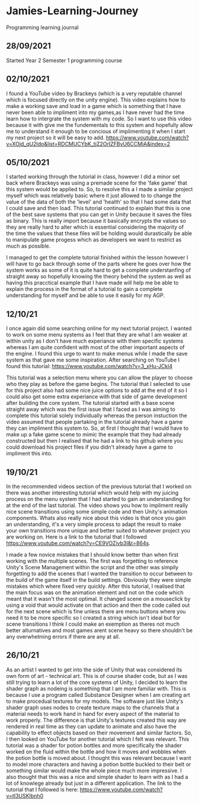 # Jamies-Learning-Journey
Programming learning journal

## 28/09/2021
Started Year 2 Semester 1 programming course

## 02/10/2021
I found a YouTube video by Brackeys (which is a very reputable channel which is focused directly on the unity engine). This video explains how to make a working save and load in a game which is something that I have never been able to impliment into my games,as I have never had the time learn how to intergrate the system with my code. So I want to use this video because it with give me the fundementals to this system and hopefully allow me to understand it enough to be concious of implimenting it when I start my next project so it will be easy to add.
https://www.youtube.com/watch?v=XOjd_qU2Ido&list=RDCMUCYbK_tjZ2OrIZFBvU6CCMiA&index=2

## 05/10/2021
I started working through the tutorial in class, however I did a minor set back where Brackeys was using a premade scene for the 'fake game' that this system would be applied to. So, to resolve this a I made a similar project myself which was relatively basic where it just allowed to to change the value of the data of both the 'level' and 'health' so that I had some data that I could save and then load. This tutorial continued to explain that this is one of the best save systems that you can get in Unity because it saves the files as binary. This is really import because it basically encrypts the values so they are really hard to alter which is essential considering the majority of the time the values that these files will be holding would durastically be able to manipulate game progess which as developers we want to restrict as much as possible.

I managed to get the complete tutorial finished within the lesson however I will have to go back through some of the parts where he goes over how the system works as some of it is quite hard to get a complete understanfing of straight away so hopefully knowing the theory behind the system as well as having this pracctical example that I have made will help me be able to explain the process in the format of a tutorial to gain a complete understanding for myself and be able to use it easily for my AGP.

## 12/10/21
I once again did some searching online for my next tutorial project. I wanted to work on some menu systems as I feel that they are what I am weaker at within unity as I don't have much experiance with them specific systems whereas I am quite confident with most of the other important aspects of the engine. I found this urge to want to make menus while I made the save system as that gave me some inspiration. After searching on YouTube I found this tutorial: https://www.youtube.com/watch?v=3_xHu-JCkl4

This tutorial was a selection menu where you can allow the player to choose who they play as before the game begins. The tutorial that I selected to use for this project also had some nice juice options to add at the end of it so I could also get some extra experiance with that side of game development after building the core system. The tutorial started with a base scene straight away which was the first issue that I faced as I was aiming to complete this tutorial solely individually whereas the person instuction the video assumed that people partaking in the tutorial already have a game they can impliment this system to. So, at first I thought that I would have to make up a fake game scene to mimic the example that they had already constructed but then I realised that he had a link to his github where you could download his project files if you didn't already have a game to impliment this into.

## 19/10/21
In the recommended videos section of the previous tutorial that I worked on there was another interesting tutorial which would help with my juicing process on the menu system that I had started to gain an understanding for at the end of the last tutorial. The video shows you how to impliment really nice scene transitions using some simple code and then Unity's animation components. Whats also really nice about this video is that once you gain an understanding, it's a very simple process to adapt the result to make your own transitions more unique and better suited to whatever project you are working on. Here is a link to the tutorial that I followed https://www.youtube.com/watch?v=CE9VOZivb3I&t=864s. 

I made a few novice mistakes that I should know better than when first working with the multiple scenes. The first was forgetting to reference Unity's Scene Management within the script and the other was simpily forgetting to add the scenes that I wanted the transition to occur between to the build of the game itself in the build settings. Obviously they were simple mistakes which where fixed very quickly. After this tutorial, I realised that the main focus was on the animation element and not on the code which meant that it wasn't the most optimal. It changed scene on a mouseclick by using a void that would activate on that action and then the code called out for the next scene which is fine unless there are menu buttons where you need it to be more specific so I created a string which isn't ideal but for scene transitions I think I could make an exemption as theres not much better alturnatives and most games arent scene heavy so there shouldn't be any overwhelming errors if there are any at all.

## 26/10/21
As an artist I wanted to get into the side of Unity that was considered its own form of art - technical art. This is of course shader code, but as I was still trying to learn a lot of the core systems of Unity, I decided to learn the shader graph as nodeing is something that I am more familiar with. This is because I use a program called Substance Designer when I am creating art to make procedual textures for my models. The software just like Unity's shader graph uses nodes to create texture maps to the channels that a material needs to work hand in hand for every aspect of the material to work properly. The difference is that Unity's textures created this way are rendered in real time as they can update to animate and also have the capability to effect objects based on their movement and similar factors. So, I then looked on YouTube for another tutorial which I felt was relevant. This tutorial was a shader for potion bottles and more specifically the shader worked on the fluid within the bottle and how it moves and wobbles when the potion bottle is moved about. I thought this was relevant because I want to model more characters and having a potion bottle buckled to their belt or something similar would make the whole piece much more impressive. I also thought that this was a nice and simple shader to learn with as I had a lot of knowlege already but just in a different application. The link to the tutorial that I followed is here: https://www.youtube.com/watch?v=tI3USKIbnh0
